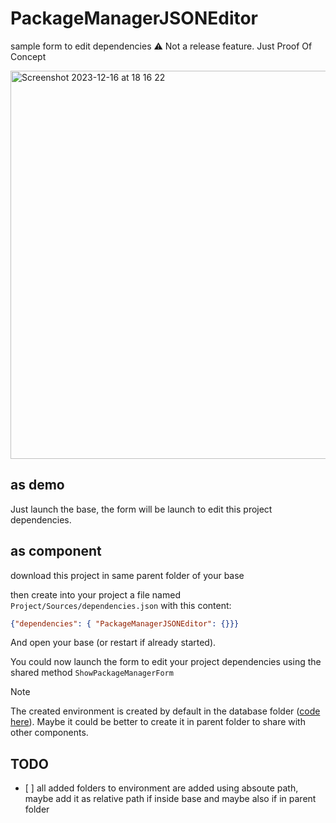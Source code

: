 # PackageManagerJSONEditor

 sample form to edit dependencies ⚠️ Not a release feature. Just Proof Of Concept

<img width="621" alt="Screenshot 2023-12-16 at 18 16 22" src="https://github.com/e-marchand/MyPMHDI/assets/129385512/63b38d2c-0ca0-4dc1-8143-1cc77345b5ec">

## as demo

Just launch the base, the form will be launch to edit this project dependencies.

## as component

download this project in same parent folder of your base

then create into your project a file named `Project/Sources/dependencies.json` with this content:

```json
{"dependencies": { "PackageManagerJSONEditor": {}}}
```

And open your base (or restart if already started).

You could now launch the form to edit your project dependencies using the shared method `ShowPackageManagerForm`

> [!NOTE]  
> The created environment is created by default in the database folder ([code here](https://github.com/e-marchand/PackageManagerJSONEditor/blob/main/Project/Sources/Methods/GetEnvFile.4dm#L17)). Maybe it could be better to create it in parent folder to share with other components.

## TODO

- [ ] all added folders to environment are added using absoute path, maybe add it as relative path if inside base and maybe also if in parent folder

